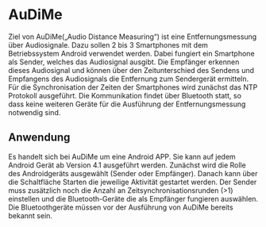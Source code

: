 AuDiMe
===================
Ziel von AuDiMe(„Audio Distance Measuring“) ist eine Entfernungsmessung über Audiosignale. Dazu sollen 2 bis 3 Smartphones mit dem Betriebssystem Android verwendet werden. Dabei fungiert ein Smartphone als Sender, welches das Audiosignal ausgibt. Die Empfänger erkennen dieses Audiosignal und können über den Zeitunterschied des Sendens und Empfangens des Audiosignals die Entfernung zum Sendergerät ermitteln. Für die Synchronisation der Zeiten der Smartphones wird zunächst das NTP Protokoll ausgeführt. Die Kommunikation findet über Bluetooth statt, so dass  keine weiteren Geräte für die Ausführung der Entfernungsmessung notwendig sind.

Anwendung
-------------
Es handelt sich bei AuDiMe um eine Android APP. Sie kann auf jedem Android Gerät ab Version 4.1 ausgeführt werden. Zunächst wird die Rolle des Androidgeräts ausgewählt (Sender oder Empfänger). Danach kann über die Schaltfläche Starten die jeweilige Aktivität gestartet werden. Der Sender muss zusätzlich noch die Anzahl an Zeitsynchronisationsrunden (>1) einstellen und die Bluetooth-Geräte die als Empfänger fungieren auswählen. Die Bluetoothgeräte müssen vor der Ausführung von AuDiMe bereits bekannt sein.
